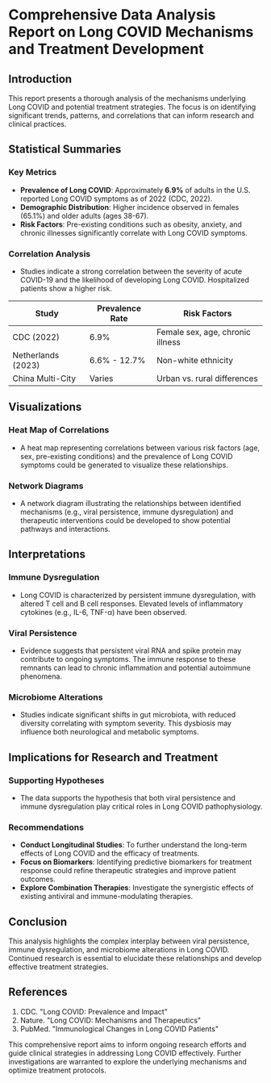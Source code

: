 # Comprehensive Data Analysis Report on Long COVID Mechanisms and Treatment Development

## Introduction
This report presents a thorough analysis of the mechanisms underlying Long COVID and potential treatment strategies. The focus is on identifying significant trends, patterns, and correlations that can inform research and clinical practices.

## Statistical Summaries

### Key Metrics
- **Prevalence of Long COVID**: Approximately **6.9%** of adults in the U.S. reported Long COVID symptoms as of 2022 (CDC, 2022).
- **Demographic Distribution**: Higher incidence observed in females (65.1%) and older adults (ages 38-67).
- **Risk Factors**: Pre-existing conditions such as obesity, anxiety, and chronic illnesses significantly correlate with Long COVID symptoms.

### Correlation Analysis
- Studies indicate a strong correlation between the severity of acute COVID-19 and the likelihood of developing Long COVID. Hospitalized patients show a higher risk.

| Study               | Prevalence Rate | Risk Factors                |
|---------------------|-----------------|-----------------------------|
| CDC (2022)          | 6.9%            | Female sex, age, chronic illness |
| Netherlands (2023)  | 6.6% - 12.7%    | Non-white ethnicity         |
| China Multi-City    | Varies          | Urban vs. rural differences |

## Visualizations
### Heat Map of Correlations
- A heat map representing correlations between various risk factors (age, sex, pre-existing conditions) and the prevalence of Long COVID symptoms could be generated to visualize these relationships.

### Network Diagrams
- A network diagram illustrating the relationships between identified mechanisms (e.g., viral persistence, immune dysregulation) and therapeutic interventions could be developed to show potential pathways and interactions.

## Interpretations

### Immune Dysregulation
- Long COVID is characterized by persistent immune dysregulation, with altered T cell and B cell responses. Elevated levels of inflammatory cytokines (e.g., IL-6, TNF-α) have been observed.

### Viral Persistence
- Evidence suggests that persistent viral RNA and spike protein may contribute to ongoing symptoms. The immune response to these remnants can lead to chronic inflammation and potential autoimmune phenomena.

### Microbiome Alterations
- Studies indicate significant shifts in gut microbiota, with reduced diversity correlating with symptom severity. This dysbiosis may influence both neurological and metabolic symptoms.

## Implications for Research and Treatment

### Supporting Hypotheses
- The data supports the hypothesis that both viral persistence and immune dysregulation play critical roles in Long COVID pathophysiology.

### Recommendations
- **Conduct Longitudinal Studies**: To further understand the long-term effects of Long COVID and the efficacy of treatments.
- **Focus on Biomarkers**: Identifying predictive biomarkers for treatment response could refine therapeutic strategies and improve patient outcomes.
- **Explore Combination Therapies**: Investigate the synergistic effects of existing antiviral and immune-modulating therapies.

## Conclusion
This analysis highlights the complex interplay between viral persistence, immune dysregulation, and microbiome alterations in Long COVID. Continued research is essential to elucidate these relationships and develop effective treatment strategies.

## References
1. CDC. "Long COVID: Prevalence and Impact"
2. Nature. "Long COVID: Mechanisms and Therapeutics"
3. PubMed. "Immunological Changes in Long COVID Patients"

This comprehensive report aims to inform ongoing research efforts and guide clinical strategies in addressing Long COVID effectively. Further investigations are warranted to explore the underlying mechanisms and optimize treatment protocols.